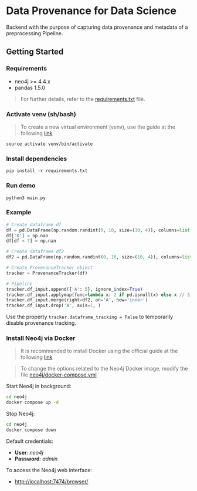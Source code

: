 # Data Provenance for Data Science
Backend with the purpose of capturing data provenance and metadata of a preprocessing Pipeline.

## Getting Started

### Requirements
- neo4j >= 4.4.x
- pandas 1.5.0

> For further details, refer to the [requirements.txt](requirements.txt) file.

### Activate venv (sh/bash)

> To create a new virtual environment (venv), use the guide at the following [link](https://docs.python.org/3/library/venv.html)

```shell
source activate venv/bin/activate
```

### Install dependencies
```shell
pip install -r requirements.txt
```

### Run demo
```shell
python3 main.py
```

### Example
``` python
# Create dataframe df
df = pd.DataFrame(np.random.randint(0, 10, size=(10, 4)), columns=list('ABCD')).astype(float)
df['D'] = np.nan
df[df < 7] = np.nan

# Create dataframe df2
df2 = pd.DataFrame(np.random.randint(0, 10, size=(10, 4)), columns=list('AEFG')).astype(float)

# Create ProvenanceTracker object
tracker = ProvenanceTracker(df)

# Pipeline
tracker.df_input.append({'A': 5}, ignore_index=True)
tracker.df_input.applymap(func=lambda x: 2 if pd.isnull(x) else x // 3)
tracker.df_input.merge(right=df2, on='A', how='inner')
tracker.df_input.drop('A', axis=1, )

```

Use the property ```tracker.dataframe_tracking = False``` to temporarily disable provenance tracking.

### Install Neo4j via Docker

> It is recommended to install Docker using the official guide at the following [link](https://docs.docker.com/engine/install/)

> To change the options related to the Neo4j Docker image, modify the file [neo4j/docker-compose.yml](neo4j/docker-compose.yml)

Start Neo4j in background:

```sh
cd neo4j
docker compose up -d
```

Stop Neo4j:

```sh
cd neo4j
docker compose down
```

Default credentials:
- **User**: *neo4j*
- **Password**: *admin*

To access the Neo4j web interface:
- [http://localhost:7474/browser/](http://localhost:7474/browser/)